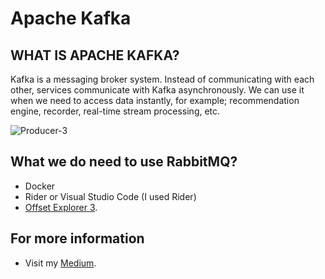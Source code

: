# Apache Kafka

## WHAT IS APACHE KAFKA?
Kafka is a messaging broker system. Instead of communicating with each other, services communicate with Kafka asynchronously.
We can use it when we need to access data instantly, for example; recommendation engine, recorder, real-time stream processing, etc.

![Producer-3](https://github.com/user-attachments/assets/a27b993e-bcec-4fc3-8266-af5e3b86ac2e)

## What we do need to use RabbitMQ?
- Docker
- Rider or Visual Studio Code (I used Rider)
- [Offset Explorer 3](https://medium.com/@yagmurtasci/configure-offset-explorer-3-d242a101c16d).


## For more information 
- Visit my [Medium](https://medium.com/@yagmurtasci).
